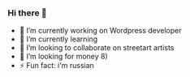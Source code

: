 ### Hi there 👋


- 🔭 I’m currently working on Wordpress developer
- 🌱 I’m currently learning 
- 👯 I’m looking to collaborate on streetart artists
- 🤔 I’m looking for money 8)
- ⚡ Fun fact: i'm russian
